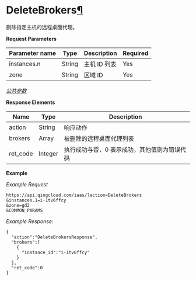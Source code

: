 ---
---

# DeleteBrokers[¶](#deletebrokers "永久链接至标题")

删除指定主机的远程桌面代理。

**Request Parameters**

| Parameter name | Type | Description | Required |
| --- | --- | --- | --- |
| instances.n | String | 主机 ID 列表 | Yes |
| zone | String | 区域 ID | Yes |

[_公共参数_](../../common/parameters.html#api-common-parameters)

**Response Elements**

| Name | Type | Description |
| --- | --- | --- |
| action | String | 响应动作 |
| brokers | Array | 被删除的远程桌面代理列表 |
| ret_code | Integer | 执行成功与否，0 表示成功，其他值则为错误代码 |

**Example**

_Example Request_

```
https://api.qingcloud.com/iaas/?action=DeleteBrokers
&instances.1=i-1tv6ffcy
&zone=gd2
&COMMON_PARAMS
```

_Example Response_:

```
{
  "action":"DeleteBrokersResponse",
  "brokers":[
    {
      "instance_id":"i-1tv6ffcy"
    }
  ],
  "ret_code":0
}
```
